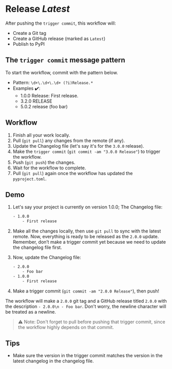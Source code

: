# Release ***Latest***

After pushing the `trigger commit`, this workflow will:
- Create a Git tag
- Create a GitHub release (marked as `Latest`)
- Publish to PyPI


## The `trigger commit` message pattern

To start the workflow, commit with the pattern below.

- Pattern: `\d+\.\d+\.\d+ (?i)Release.*`
- Examples ✔️:
    - 1.0.0 Release: First release.
    - 3.2.0 RELEASE
    - 5.0.2 release (foo bar)


## Workflow

1. Finish all your work locally.
1. Pull (`git pull`) any changes from the remote (if any).
1. Update the Changelog file (let's say it's for the `3.0.0` release).
1. Make the `trigger commit` (`git commit -am "3.0.0 Release"`) to trigger the workflow.
1. Push (`git push`) the changes.
1. Wait for the workflow to complete.
1. Pull (`git pull`) again once the workflow has updated the `pyproject.toml`.


## Demo

1. Let's say your project is currently on version 1.0.0; The Changelog file:

    ```txt
    - 1.0.0
        - First release
    ```

1. Make all the changes locally, then use `git pull` to sync with the latest remote. Now, everything is ready to be released as the `2.0.0` update. Remember, don’t make a trigger commit yet because we need to update the changelog file first.

1. Now, update the Changelog file:

    ```txt
    - 2.0.0
        - Foo bar
    - 1.0.0
        - First release
    ```

1. Make a trigger commit (`git commit -am "2.0.0 Release"`), then push!

The workflow will make a `2.0.0` git tag and a GitHub release titled `2.0.0` with the description `- 2.0.0\n - Foo bar`. Don't worry, the newline character will be treated as a newline.

> ⚠️ Note: Don't forget to pull before pushing that trigger commit, since the workflow highly depends on that commit.


## Tips

- Make sure the version in the trigger commit matches the version in the latest changelog in the changelog file.